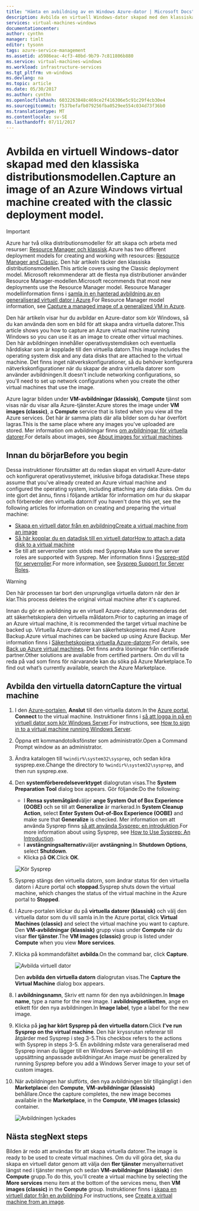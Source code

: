 ```yaml
---
title: "Hämta en avbildning av en Windows Azure-dator | Microsoft Docs"
description: Avbilda en virtuell Windows-dator skapad med den klassiska distributionsmodellen.
services: virtual-machines-windows
documentationcenter: 
author: cynthn
manager: timlt
editor: tysonn
tags: azure-service-management
ms.assetid: a5986eac-4cf3-40bd-9b79-7c811806b880
ms.service: virtual-machines-windows
ms.workload: infrastructure-services
ms.tgt_pltfrm: vm-windows
ms.devlang: na
ms.topic: article
ms.date: 05/30/2017
ms.author: cynthn
ms.openlocfilehash: 6032263848c469ce2f416306e5c91c29f4cb30e4
ms.sourcegitcommit: f537befafb079256fba0529ee554c034d73f36b0
ms.translationtype: MT
ms.contentlocale: sv-SE
ms.lasthandoff: 07/11/2017
---
```

# <a name="capture-an-image-of-an-azure-windows-virtual-machine-created-with-the-classic-deployment-model"></a><span data-ttu-id="be714-103">Avbilda en virtuell Windows-dator skapad med den klassiska distributionsmodellen.</span><span class="sxs-lookup"><span data-stu-id="be714-103">Capture an image of an Azure Windows virtual machine created with the classic deployment model.</span></span>
> [!IMPORTANT]
> <span data-ttu-id="be714-104">Azure har två olika distributionsmodeller för att skapa och arbeta med resurser: [Resource Manager och klassisk](../../../resource-manager-deployment-model.md).</span><span class="sxs-lookup"><span data-stu-id="be714-104">Azure has two different deployment models for creating and working with resources: [Resource Manager and Classic](../../../resource-manager-deployment-model.md).</span></span> <span data-ttu-id="be714-105">Den här artikeln täcker den klassiska distributionsmodellen.</span><span class="sxs-lookup"><span data-stu-id="be714-105">This article covers using the Classic deployment model.</span></span> <span data-ttu-id="be714-106">Microsoft rekommenderar att de flesta nya distributioner använder Resource Manager-modellen.</span><span class="sxs-lookup"><span data-stu-id="be714-106">Microsoft recommends that most new deployments use the Resource Manager model.</span></span> <span data-ttu-id="be714-107">Resource Manager modellinformation finns i [samla in en hanterad avbildning av en generaliserad virtuell dator i Azure](../capture-image-resource.md).</span><span class="sxs-lookup"><span data-stu-id="be714-107">For Resource Manager model information, see [Capture a managed image of a generalized VM in Azure](../capture-image-resource.md).</span></span>

<span data-ttu-id="be714-108">Den här artikeln visar hur du avbildar en Azure-dator som kör Windows, så du kan använda den som en bild för att skapa andra virtuella datorer.</span><span class="sxs-lookup"><span data-stu-id="be714-108">This article shows you how to capture an Azure virtual machine running Windows so you can use it as an image to create other virtual machines.</span></span> <span data-ttu-id="be714-109">Den här avbildningen innehåller operativsystemdisken och eventuella hårddiskar som är kopplade till den virtuella datorn.</span><span class="sxs-lookup"><span data-stu-id="be714-109">This image includes the operating system disk and any data disks that are attached to the virtual machine.</span></span> <span data-ttu-id="be714-110">Det finns inget nätverkskonfigurationer, så du behöver konfigurera nätverkskonfigurationer när du skapar de andra virtuella datorer som använder avbildningen.</span><span class="sxs-lookup"><span data-stu-id="be714-110">It doesn't include networking configurations, so you'll need to set up network configurations when you create the other virtual machines that use the image.</span></span>

<span data-ttu-id="be714-111">Azure lagrar bilden under **VM-avbildningar (klassisk)**, **Compute** tjänst som visas när du visar alla Azure-tjänster.</span><span class="sxs-lookup"><span data-stu-id="be714-111">Azure stores the image under **VM images (classic)**, a **Compute** service that is listed when you view all the Azure services.</span></span> <span data-ttu-id="be714-112">Det här är samma plats där alla bilder som du har överfört lagras.</span><span class="sxs-lookup"><span data-stu-id="be714-112">This is the same place where any images you've uploaded are stored.</span></span> <span data-ttu-id="be714-113">Mer information om avbildningar finns [om avbildningar för virtuella datorer](about-images.md?toc=%2fazure%2fvirtual-machines%2fWindows%2fclassic%2ftoc.json).</span><span class="sxs-lookup"><span data-stu-id="be714-113">For details about images, see [About images for virtual machines](about-images.md?toc=%2fazure%2fvirtual-machines%2fWindows%2fclassic%2ftoc.json).</span></span>

## <a name="before-you-begin"></a><span data-ttu-id="be714-114">Innan du börjar</span><span class="sxs-lookup"><span data-stu-id="be714-114">Before you begin</span></span>
<span data-ttu-id="be714-115">Dessa instruktioner förutsätter att du redan skapat en virtuell Azure-dator och konfigurerat operativsystemet, inklusive bifoga datadiskar.</span><span class="sxs-lookup"><span data-stu-id="be714-115">These steps assume that you've already created an Azure virtual machine and configured the operating system, including attaching any data disks.</span></span> <span data-ttu-id="be714-116">Om du inte gjort det ännu, finns i följande artiklar för information om hur du skapar och förbereder den virtuella datorn:</span><span class="sxs-lookup"><span data-stu-id="be714-116">If you haven't done this yet, see the following articles for information on creating and preparing the virtual machine:</span></span>

* [<span data-ttu-id="be714-117">Skapa en virtuell dator från en avbildning</span><span class="sxs-lookup"><span data-stu-id="be714-117">Create a virtual machine from an image</span></span>](createportal.md)
* [<span data-ttu-id="be714-118">Så här kopplar du en datadisk till en virtuell dator</span><span class="sxs-lookup"><span data-stu-id="be714-118">How to attach a data disk to a virtual machine</span></span>](attach-disk.md)
* <span data-ttu-id="be714-119">Se till att serverroller som stöds med Sysprep.</span><span class="sxs-lookup"><span data-stu-id="be714-119">Make sure the server roles are supported with Sysprep.</span></span> <span data-ttu-id="be714-120">Mer information finns i [Sysprep-stöd för serverroller](https://msdn.microsoft.com/windows/hardware/commercialize/manufacture/desktop/sysprep-support-for-server-roles).</span><span class="sxs-lookup"><span data-stu-id="be714-120">For more information, see [Sysprep Support for Server Roles](https://msdn.microsoft.com/windows/hardware/commercialize/manufacture/desktop/sysprep-support-for-server-roles).</span></span>

> [!WARNING]
> <span data-ttu-id="be714-121">Den här processen tar bort den ursprungliga virtuella datorn när den är klar.</span><span class="sxs-lookup"><span data-stu-id="be714-121">This process deletes the original virtual machine after it's captured.</span></span>
>
>

<span data-ttu-id="be714-122">Innan du gör en avbildning av en virtuell Azure-dator, rekommenderas det att säkerhetskopiera den virtuella måldatorn.</span><span class="sxs-lookup"><span data-stu-id="be714-122">Prior to capturing an image of an Azure virtual machine, it is recommended the target virtual machine be backed up.</span></span> <span data-ttu-id="be714-123">Virtuella Azure-datorer kan säkerhetskopieras med Azure Backup.</span><span class="sxs-lookup"><span data-stu-id="be714-123">Azure virtual machines can be backed up using Azure Backup.</span></span> <span data-ttu-id="be714-124">Mer information finns i [Säkerhetskopiera virtuella Azure-datorer](../../../backup/backup-azure-vms.md).</span><span class="sxs-lookup"><span data-stu-id="be714-124">For details, see [Back up Azure virtual machines](../../../backup/backup-azure-vms.md).</span></span> <span data-ttu-id="be714-125">Det finns andra lösningar från certifierade partner.</span><span class="sxs-lookup"><span data-stu-id="be714-125">Other solutions are available from certified partners.</span></span> <span data-ttu-id="be714-126">Om du vill ta reda på vad som finns för närvarande kan du söka på Azure Marketplace.</span><span class="sxs-lookup"><span data-stu-id="be714-126">To find out what’s currently available, search the Azure Marketplace.</span></span>

## <a name="capture-the-virtual-machine"></a><span data-ttu-id="be714-127">Avbilda den virtuella datorn</span><span class="sxs-lookup"><span data-stu-id="be714-127">Capture the virtual machine</span></span>
1. <span data-ttu-id="be714-128">I den [Azure-portalen](http://portal.azure.com), **Anslut** till den virtuella datorn.</span><span class="sxs-lookup"><span data-stu-id="be714-128">In the [Azure portal](http://portal.azure.com), **Connect** to the virtual machine.</span></span> <span data-ttu-id="be714-129">Instruktioner finns i [så att logga in på en virtuell dator som kör Windows Server][How to sign in to a virtual machine running Windows Server].</span><span class="sxs-lookup"><span data-stu-id="be714-129">For instructions, see [How to sign in to a virtual machine running Windows Server][How to sign in to a virtual machine running Windows Server].</span></span>
2. <span data-ttu-id="be714-130">Öppna ett kommandotolksfönster som administratör.</span><span class="sxs-lookup"><span data-stu-id="be714-130">Open a Command Prompt window as an administrator.</span></span>
3. <span data-ttu-id="be714-131">Ändra katalogen till `%windir%\system32\sysprep`, och sedan köra sysprep.exe.</span><span class="sxs-lookup"><span data-stu-id="be714-131">Change the directory to `%windir%\system32\sysprep`, and then run sysprep.exe.</span></span>
4. <span data-ttu-id="be714-132">Den **systemförberedelseverktyget** dialogrutan visas.</span><span class="sxs-lookup"><span data-stu-id="be714-132">The **System Preparation Tool** dialog box appears.</span></span> <span data-ttu-id="be714-133">Gör följande:</span><span class="sxs-lookup"><span data-stu-id="be714-133">Do the following:</span></span>

   * <span data-ttu-id="be714-134">I **Rensa systemåtgärd**väljer **ange System Out of Box Experience (OOBE)** och se till att **Generalize** är markerad.</span><span class="sxs-lookup"><span data-stu-id="be714-134">In **System Cleanup Action**, select **Enter System Out-of-Box Experience (OOBE)** and make sure that **Generalize** is checked.</span></span> <span data-ttu-id="be714-135">Mer information om att använda Sysprep finns [så att använda Sysprep: en introduktion][How to Use Sysprep: An Introduction].</span><span class="sxs-lookup"><span data-stu-id="be714-135">For more information about using Sysprep, see [How to Use Sysprep: An Introduction][How to Use Sysprep: An Introduction].</span></span>
   * <span data-ttu-id="be714-136">I **avstängningsalternativ**väljer **avstängning**.</span><span class="sxs-lookup"><span data-stu-id="be714-136">In **Shutdown Options**, select **Shutdown**.</span></span>
   * <span data-ttu-id="be714-137">Klicka på **OK**.</span><span class="sxs-lookup"><span data-stu-id="be714-137">Click **OK**.</span></span>

   ![Kör Sysprep](./media/capture-image/SysprepGeneral.png)
5. <span data-ttu-id="be714-139">Sysprep stängs den virtuella datorn, som ändrar status för den virtuella datorn i Azure portal och **stoppad**.</span><span class="sxs-lookup"><span data-stu-id="be714-139">Sysprep shuts down the virtual machine, which changes the status of the virtual machine in the Azure portal to **Stopped**.</span></span>
6. <span data-ttu-id="be714-140">I Azure-portalen klickar du på **virtuella datorer (klassisk)** och välj den virtuella dator som du vill samla in.</span><span class="sxs-lookup"><span data-stu-id="be714-140">In the Azure portal, click **Virtual Machines (classic)** and select the virtual machine you want to capture.</span></span> <span data-ttu-id="be714-141">Den **VM-avbildningar (klassisk)** grupp visas under **Compute** när du visar **fler tjänster**.</span><span class="sxs-lookup"><span data-stu-id="be714-141">The **VM images (classic)** group is listed under **Compute** when you view **More services**.</span></span>

7. <span data-ttu-id="be714-142">Klicka på kommandofältet **avbilda**.</span><span class="sxs-lookup"><span data-stu-id="be714-142">On the command bar, click **Capture**.</span></span>

   ![Avbilda virtuell dator](./media/capture-image/CaptureVM.png)

   <span data-ttu-id="be714-144">Den **avbilda den virtuella datorn** dialogrutan visas.</span><span class="sxs-lookup"><span data-stu-id="be714-144">The **Capture the Virtual Machine** dialog box appears.</span></span>

8. <span data-ttu-id="be714-145">I **avbildningsnamn**, Skriv ett namn för den nya avbildningen.</span><span class="sxs-lookup"><span data-stu-id="be714-145">In **Image name**, type a name for the new image.</span></span> <span data-ttu-id="be714-146">I **avbildningsetiketten**, ange en etikett för den nya avbildningen.</span><span class="sxs-lookup"><span data-stu-id="be714-146">In **Image label**, type a label for the new image.</span></span>

9. <span data-ttu-id="be714-147">Klicka på **jag har kört Sysprep på den virtuella datorn**.</span><span class="sxs-lookup"><span data-stu-id="be714-147">Click **I've run Sysprep on the virtual machine**.</span></span> <span data-ttu-id="be714-148">Den här kryssrutan refererar till åtgärder med Sysprep i steg 3-5.</span><span class="sxs-lookup"><span data-stu-id="be714-148">This checkbox refers to the actions with Sysprep in steps 3-5.</span></span> <span data-ttu-id="be714-149">En avbildning _måste_ vara generaliserad med Sysprep innan du lägger till en Windows Server-avbildning till en uppsättning anpassade avbildningar.</span><span class="sxs-lookup"><span data-stu-id="be714-149">An image _must_ be generalized by running Sysprep before you add a Windows Server image to your set of custom images.</span></span>

10. <span data-ttu-id="be714-150">När avbildningen har slutförts, den nya avbildningen blir tillgängligt i den **Marketplace**i den **Compute**, **VM-avbildningar (klassisk)** behållare.</span><span class="sxs-lookup"><span data-stu-id="be714-150">Once the capture completes, the new image becomes available in the **Marketplace**, in the **Compute**, **VM images (classic)** container.</span></span>

    ![Avbildningen lyckades](./media/capture-image/VMCapturedImageAvailable.png)

## <a name="next-steps"></a><span data-ttu-id="be714-152">Nästa steg</span><span class="sxs-lookup"><span data-stu-id="be714-152">Next steps</span></span>
<span data-ttu-id="be714-153">Bilden är redo att användas för att skapa virtuella datorer.</span><span class="sxs-lookup"><span data-stu-id="be714-153">The image is ready to be used to create virtual machines.</span></span> <span data-ttu-id="be714-154">Om du vill göra det, ska du skapa en virtuell dator genom att välja den **fler tjänster** menyalternativet längst ned i tjänster menyn och sedan **VM-avbildningar (klassisk)** i den **Compute** grupp.</span><span class="sxs-lookup"><span data-stu-id="be714-154">To do this, you'll create a virtual machine by selecting the **More services** menu item at the bottom of the services menu, then **VM images (classic)** in the **Compute** group.</span></span> <span data-ttu-id="be714-155">Instruktioner finns i [skapa en virtuell dator från en avbildning](createportal.md).</span><span class="sxs-lookup"><span data-stu-id="be714-155">For instructions, see [Create a virtual machine from an image](createportal.md).</span></span>

[How to sign in to a virtual machine running Windows Server]:connect-logon.md
[How to Use Sysprep: An Introduction]: http://technet.microsoft.com/library/bb457073.aspx
[Run Sysprep.exe]: ./media/virtual-machines-capture-image-windows-server/SysprepCommand.png
[Enter Sysprep.exe options]: ./media/capture-image/SysprepGeneral.png
[The virtual machine is stopped]: ./media/virtual-machines-capture-image-windows-server/SysprepStopped.png
[Capture an image of the virtual machine]: ./media/capture-image/CaptureVM.png
[Enter the image name]: ./media/virtual-machines-capture-image-windows-server/Capture.png
[Image capture successful]: ./media/virtual-machines-capture-image-windows-server/CaptureSuccess.png
[Use the captured image]: ./media/virtual-machines-capture-image-windows-server/MyImagesWindows.png
